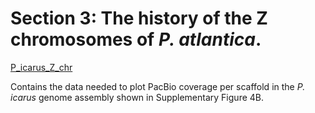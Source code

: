 # Section 3: The history of the Z chromosomes of *P. atlantica*.

[P_icarus_Z_chr](<https://github.com/charlottewright/P_atlantica_genome/tree/main/3_Z_chromosomes/P_icarus_Z_chr>)

Contains the data needed to plot PacBio coverage per scaffold in the *P. icarus* genome assembly shown in Supplementary Figure 4B.



